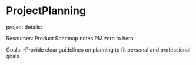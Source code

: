 # ProjectPlanning


project details:

Resources:
Product Roadmap notes
PM zero to hero


Goals:
-Provide clear guidelines on planning to fit personal and professional goals
